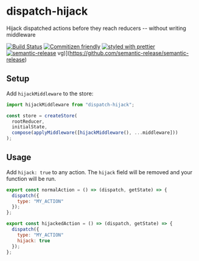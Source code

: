 # dispatch-hijack

Hijack dispatched actions before they reach reducers -- without writing middleware

[![Build Status](https://travis-ci.org/zachary-sierakowski/dispatch-hijack.svg?branch=master)](https://travis-ci.org/zachary-sierakowski/dispatch-hijack) [![Commitizen friendly](https://img.shields.io/badge/commitizen-friendly-brightgreen.svg)](http://commitizen.github.io/cz-cli/) [![styled with prettier](https://img.shields.io/badge/styled_with-prettier-ff69b4.svg)](https://github.com/prettier/prettier) [![semantic-release](https://img.shields.io/badge/%F0%9F%93%A6%F0%9F%9A%80-semantic--release-e10079.svg)](https://github.com/semantic-release/semantic-release)
vg)](https://github.com/semantic-release/semantic-release)

## Setup

Add `hijackMiddleware` to the store:

```javascript
import hijackMiddleware from "dispatch-hijack";

const store = createStore(
  rootReducer,
  initialState,
  compose(applyMiddleware([hijackMiddleware(), ...middleware]))
);
```

## Usage

Add `hijack: true` to any action. The `hijack` field will be removed and your function will be run.

```javascript
export const normalAction = () => (dispatch, getState) => {
  dispatch({
    type: "MY_ACTION"
  });
};

export const hijackedAction = () => (dispatch, getState) => {
  dispatch({
    type: "MY_ACTION"
    hijack: true
  });
};
```
